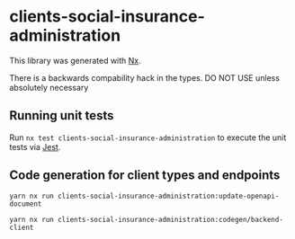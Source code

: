 # clients-social-insurance-administration

This library was generated with [Nx](https://nx.dev).

There is a backwards compability hack in the types. DO NOT USE unless absolutely necessary

## Running unit tests

Run `nx test clients-social-insurance-administration` to execute the unit tests via [Jest](https://jestjs.io).

## Code generation for client types and endpoints

`yarn nx run clients-social-insurance-administration:update-openapi-document`

`yarn nx run clients-social-insurance-administration:codegen/backend-client`
